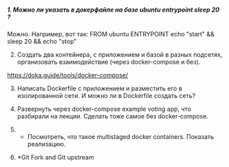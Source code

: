 ##### 1. Можно ли указать в докерфайле на базе ubuntu entrypoint sleep 20 ?

Можно.
Например, вот так:
FROM ubuntu
ENTRYPOINT echo "start" && sleep 20 && echo "stop" 

2. Создать два контейнера, с приложением и базой в разных подсетях, организовать взаимодействие
(через docker-compose и без).

https://doka.guide/tools/docker-compose/


 
3. Написать Dockerfile с приложением и разместить его в изолированной сети. И можно ли в Dockerfile создать сеть?

4. Развернуть через docker-compose example voting app, что разбирали на лекции. Сделать тоже самое без docker-compose.

5. * Посмотреть, что такое multistaged docker containers. Показать реализацию.
6. *Git Fork and Git upstream
